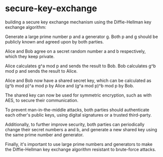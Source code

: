 # secure-key-exchange
building a secure key exchange mechanism using the Diffie-Hellman key exchange algorithm:

Generate a large prime number p and a generator g. Both p and g should be publicly known and agreed upon by both parties.

Alice and Bob agree on a secret random number a and b respectively, which they keep private.

Alice calculates g^a mod p and sends the result to Bob. Bob calculates g^b mod p and sends the result to Alice.

Alice and Bob now have a shared secret key, which can be calculated as (g^b mod p)^a mod p by Alice and (g^a mod p)^b mod p by Bob.

The shared key can now be used for symmetric encryption, such as with AES, to secure their communication.

To prevent man-in-the-middle attacks, both parties should authenticate each other's public keys, using digital signatures or a trusted third-party.

Additionally, to further improve security, both parties can periodically change their secret numbers a and b, and generate a new shared key using the same prime number and generator.

Finally, it's important to use large prime numbers and generators to make the Diffie-Hellman key exchange algorithm resistant to brute-force attacks.
